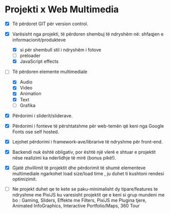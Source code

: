 # Projekti x Web Multimedia 
 
- [x] Të përdoret GIT për version control.

- [x] Varësisht nga projekti, të përdoren shembuj të ndryshëm në: shfaqjen e informacionit/produkteve
    - [x] si për shembull stil i ndryshëm i fotove
    - [ ] preloader
    - [x] JavaScript effects

- [ ] Të përdoren elemente multimediale
    - [x] Audio
    - [x] Video
    - [x] Animation
    - [x] Text
    - [ ] Grafika

- [x] Përdorimi i sliderit/sliderave.

- [x] Përdorimi i fonteve të përshtatshme për web-temën që keni nga Google Fonts ose self hosted.

- [x] Lejohet përdorimi i framework-ave/librarive të ndryshme për front-end.

- [x] Backendi nuk është obligativ, por është një vlerë e shtuar e projektit nëse realizimi ka nderlidhje të mirë (bonus pikë!).

- [x] Gjatë zhvillimit të projektit dhe përdorimit të shumë elementeve multimediale ngarkohet load size/load time , ju duhet ti kushtoni rendesi optimizimit.

- [ ] Ne projekt duhet qe te kete se paku-minimalisht dy tipare/features te ndryshme me PixiJS ku varesisht projektit qe e keni si grup mundeni me bo : Gaming, Sliders, Effekte me Filters, PixiJS me Plugina tjere, Animated InfoGraphics, Interactive Portfolio/Maps, 360 Tour 
